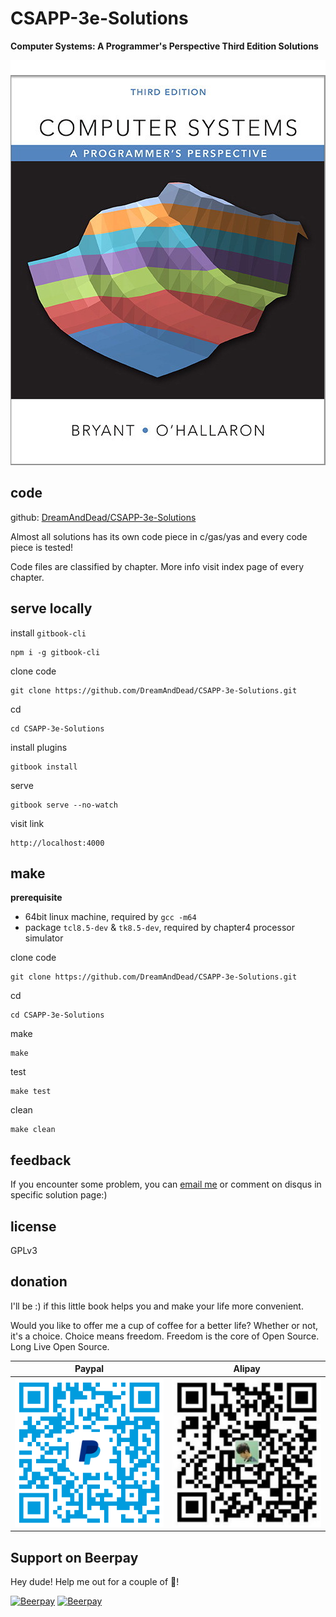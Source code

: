 # CSAPP-3e-Solutions

**Computer Systems: A Programmer's Perspective Third Edition Solutions**

![csapp3e-cover](./assets/csapp3e-cover.jpg)

## code

github: [DreamAndDead/CSAPP-3e-Solutions](https://github.com/DreamAndDead/CSAPP-3e-Solutions)

Almost all solutions has its own code piece in c/gas/yas and every code piece
is tested!

Code files are classified by chapter. More info visit index page of every chapter.

## serve locally

install `gitbook-cli`

    npm i -g gitbook-cli

clone code

    git clone https://github.com/DreamAndDead/CSAPP-3e-Solutions.git

cd

    cd CSAPP-3e-Solutions

install plugins

    gitbook install

serve

    gitbook serve --no-watch

visit link

    http://localhost:4000

## make

**prerequisite**

- 64bit linux machine, required by `gcc -m64`
- package `tcl8.5-dev` & `tk8.5-dev`, required by chapter4 processor simulator

clone code

    git clone https://github.com/DreamAndDead/CSAPP-3e-Solutions.git

cd

    cd CSAPP-3e-Solutions

make

    make

test

    make test

clean

    make clean


## feedback

If you encounter some problem, you can [email me][gmail] or comment on disqus
in specific solution page:)

[gmail]: mailto:aquairain@gmail.com

## license

GPLv3

## donation

I'll be :) if this little book helps you and make your life more convenient.

Would you like to offer me a cup of coffee for a better life? Whether or not, it's
a choice. Choice means freedom. Freedom is the core of Open Source. Long Live
Open Source.

|**Paypal**|**Alipay**|
|:-:|:-:|
|![paypal](./assets/paypal.png)|![alipay](./assets/alipay.jpg)|

## Support on Beerpay
Hey dude! Help me out for a couple of :beers:!

[![Beerpay](https://beerpay.io/DreamAndDead/CSAPP-3e-Solutions/badge.svg?style=beer-square)](https://beerpay.io/DreamAndDead/CSAPP-3e-Solutions)  [![Beerpay](https://beerpay.io/DreamAndDead/CSAPP-3e-Solutions/make-wish.svg?style=flat-square)](https://beerpay.io/DreamAndDead/CSAPP-3e-Solutions?focus=wish)